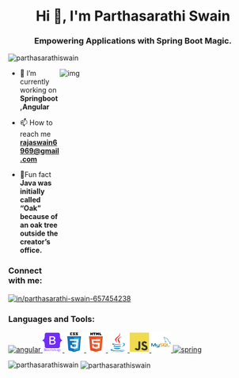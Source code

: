 <h1 align="center">Hi 👋, I'm Parthasarathi Swain</h1>
<h3 align="center">Empowering Applications with Spring Boot Magic.</h3>

<p align="left"> <img src="https://komarev.com/ghpvc/?username=parthasarathiswain&label=Profile%20views&color=0e75b6&style=flat" alt="parthasarathiswain" /> </p>
<img src="https://github.com/user-attachments/assets/6adbaca0-9d1d-4483-9956-c55950019678" align="right" width="400" height="400" alt="img" /> 

- 🌱 I’m currently working on **Springboot,Angular**

- 📫 How to reach me **rajaswain6969@gmail.com**

- 🐛Fun fact **Java was initially called “Oak” because of an oak tree outside the creator’s office.**

<h3 align="left">Connect with me:</h3>
<p align="left">
<a href="https://linkedin.com/in/in/parthasarathi-swain-657454238" target="blank"><img align="center" src="https://raw.githubusercontent.com/rahuldkjain/github-profile-readme-generator/master/src/images/icons/Social/linked-in-alt.svg" alt="in/parthasarathi-swain-657454238" height="30" width="40" /></a>
</p>

<h3 align="left">Languages and Tools:</h3>
<p align="left"> <a href="https://angular.io" target="_blank" rel="noreferrer"> <img src="https://angular.io/assets/images/logos/angular/angular.svg" alt="angular" width="40" height="40"/> </a> <a href="https://getbootstrap.com" target="_blank" rel="noreferrer"> <img src="https://raw.githubusercontent.com/devicons/devicon/master/icons/bootstrap/bootstrap-plain-wordmark.svg" alt="bootstrap" width="40" height="40"/> </a> <a href="https://www.w3schools.com/css/" target="_blank" rel="noreferrer"> <img src="https://raw.githubusercontent.com/devicons/devicon/master/icons/css3/css3-original-wordmark.svg" alt="css3" width="40" height="40"/> </a> <a href="https://www.w3.org/html/" target="_blank" rel="noreferrer"> <img src="https://raw.githubusercontent.com/devicons/devicon/master/icons/html5/html5-original-wordmark.svg" alt="html5" width="40" height="40"/> </a> <a href="https://www.java.com" target="_blank" rel="noreferrer"> <img src="https://raw.githubusercontent.com/devicons/devicon/master/icons/java/java-original.svg" alt="java" width="40" height="40"/> </a> <a href="https://developer.mozilla.org/en-US/docs/Web/JavaScript" target="_blank" rel="noreferrer"> <img src="https://raw.githubusercontent.com/devicons/devicon/master/icons/javascript/javascript-original.svg" alt="javascript" width="40" height="40"/> </a> <a href="https://www.mysql.com/" target="_blank" rel="noreferrer"> <img src="https://raw.githubusercontent.com/devicons/devicon/master/icons/mysql/mysql-original-wordmark.svg" alt="mysql" width="40" height="40"/> </a> <a href="https://spring.io/" target="_blank" rel="noreferrer"> <img src="https://www.vectorlogo.zone/logos/springio/springio-icon.svg" alt="spring" width="40" height="40"/> </a> </p>

<p><img align="left" src="https://github-readme-stats.vercel.app/api/top-langs?username=parthasarathiswain&show_icons=true&locale=en&layout=compact" alt="parthasarathiswain" /></p>

<p>&nbsp;<img align="center" src="https://github-readme-stats.vercel.app/api?username=parthasarathiswain&show_icons=true&locale=en" alt="parthasarathiswain" /></p>
